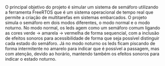 O principal objetivo do projeto é simular um sistema de semáforo utilizando a ferramenta FreeRTOS que é um sistema operacional de tempo real que permite a criação de multitarefas em sistemas embarcados. O projeto simula o semáforo em dois modos diferentes, o modo normal e o modo noturno. No modo normal, os leds agem como um semáforo comum ligando as cores verde -> amarela -> vermelha de forma sequencial, com a inclusão de efeitos sonoros para acessibilidade de forma que seja possível distinguir cada estado do semáforo. Já no modo noturno os leds ficam piscando de forma intermitente no amarelo para indicar que é possível a passagem, mas com atenção, devido ao horário, mantendo também os efeitos sonoros para indicar o estado noturno.
